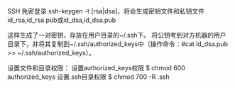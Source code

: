SSH 免密登录
ssh-keygen -t [rsa|dsa]，将会生成密钥文件和私钥文件 id_rsa,id_rsa.pub或id_dsa,id_dsa.pub

这样生成了一对密钥，存放在用户目录的~/.ssh下。
将公钥考到对方机器的用户目录下，并将其复制到~/.ssh/authorized_keys中（操作命令：#cat id_dsa.pub >> ~/.ssh/authorized_keys）。

设置文件和目录权限：
设置authorized_keys权限
$ chmod 600 authorized_keys
设置.ssh目录权限
$ chmod 700 -R .ssh